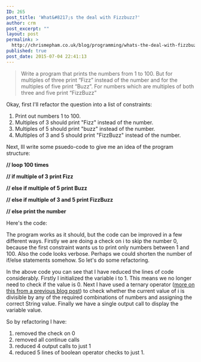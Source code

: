 ```yaml
---
ID: 265
post_title: 'What&#8217;s the deal with Fizzbuzz?'
author: crm
post_excerpt: ""
layout: post
permalink: >
  http://chrismepham.co.uk/blog/programming/whats-the-deal-with-fizzbuzz/
published: true
post_date: 2015-07-04 22:41:13
---
```

<blockquote>Write a program that prints the numbers from 1 to 100. But for multiples of three print “Fizz” instead of the number and for the multiples of five print “Buzz”. For numbers which are multiples of both three and five print “FizzBuzz”</blockquote>

Okay, first I'll refactor the question into a list of constraints:

1. Print out numbers 1 to 100.
2. Multiples of 3 should print "Fizz" instead of the number.
3. Multiples of 5 should print "buzz" instead of the number.
4. Multiples of 3 and 5 should print "FizzBuzz" instead of the number.


Next, Ill write some psuedo-code to give me an idea of the program structure:

<strong>// loop 100 times

// if multiple of 3 print Fizz

// else if multiple of 5 print Buzz

// else if multiple of 3 and 5 print FizzBuzz

// else print the number</strong>

Here's the code:
<script src="https://gist.github.com/final60/90a418468b4e09d6e827.js"></script>

The program works as it should, but the code can be improved in a few different ways. Firstly we are doing a check on i to skip the number 0, because the first constraint wants us to print only numbers between 1 and 100. Also the code looks verbose. Perhaps we could shorten the number of if/else statements somehow. So let's do some refactoring.

<script src="https://gist.github.com/final60/00acc8f233a1acfb6f49.js"></script>
In the above code you can see that I have reduced the lines of code considerably. Firstly I initialized the variable i to 1. This means we no longer need to check if the value is 0. Next I have used a ternary operator (<a href="http://chrismepham.co.uk/blog/certification/ocajp-revision-embedded-ternary-operators-with-pre-and-post-incremented-variables/">more on this from a previous blog post</a>) to check whether the current value of i is divisible by any of the required combinations of numbers and assigning the correct String value. Finally we have a single output call to display the variable value.

So by refactoring I have:
1. removed the check on 0
2. removed all continue calls
3. reduced 4 output calls to just 1
4. reduced 5 lines of boolean operator checks to just 1.